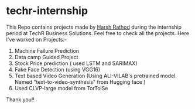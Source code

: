 # techr-internship
This Repo contains projects made by [Harsh Rathod](https://www.linkedin.com/in/rathodharsh/) during the internship period at TechR Business Solutions.
Feel free to check all the projects.
Here I've worked on Projects:-
1.  Machine Failure Prediction
2.  Data camp Guided Project
3.  Stock Price prediction ( used LSTM and SARIMAX)
4.  Fake Face Detection (using VGG16)
5.  Text based Video Generation (Using ALI-VILAB's pretrained model. Named "text-to-video-synthesis" from Hugging face )
6.  Used CLVP-large model from TorToiSe

Thank you!!

